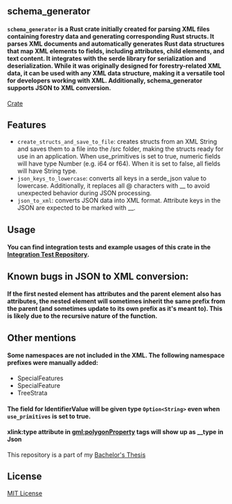 ## schema_generator

#### `schema_generator` is a Rust crate initially created for parsing XML files containing forestry data and generating corresponding Rust structs. It parses XML documents and automatically generates Rust data structures that map XML elements to fields, including attributes, child elements, and text content. It integrates with the serde library for serialization and deserialization. While it was originally designed for forestry-related XML data, it can be used with any XML data structure, making it a versatile tool for developers working with XML. Additionally, schema_generator supports JSON to XML conversion.

[Crate](https://crates.io/crates/schema_generator)

## Features
- `create_structs_and_save_to_file`: creates structs from an XML String and saves them to a file into the /src folder, making the structs ready for use in an application. When use_primitives is set to true, numeric fields will have type Number (e.g. i64 or f64). When it is set to false, all fields will have String type.
- `json_keys_to_lowercase`: converts all keys in a serde_json value to lowercase. Additionally, it replaces all @ characters with __ to avoid unexpected behavior during JSON processing.
- `json_to_xml`: converts JSON data into XML format. Attribute keys in the JSON are expected to be marked with __.

## Usage

#### You can find integration tests and example usages of this crate in the [Integration Test Repository](https://github.com/mabackma/forestry_structs).

## Known bugs in JSON to XML conversion:

#### If the first nested element has attributes and the parent element also has attributes, the nested element will sometimes inherit the same prefix from the parent (and sometimes update to its own prefix as it's meant to). This is likely due to the recursive nature of the function.

## Other mentions

#### Some namespaces are not included in the XML. The following namespace prefixes were manually added:
- SpecialFeatures
- SpecialFeature
- TreeStrata

#### The field for IdentifierValue will be given type `Option<String>` even when `use_primitives` is set to true.

#### xlink:type attribute in <gml:polygonProperty> tags will show up as __type in Json

This repository is a part of my [Bachelor's Thesis](https://www.theseus.fi/handle/10024/880034)

## License

[MIT License](LICENSE)

